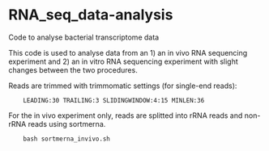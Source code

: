 # RNA_seq_data-analysis

Code to analyse bacterial transcriptome data

This code is used to analyse data from an 1) an in vivo RNA sequencing experiment and 2) an in vitro RNA sequencing experiment with slight changes between the two procedures.

Reads are trimmed with trimmomatic settings (for single-end reads):

        LEADING:30 TRAILING:3 SLIDINGWINDOW:4:15 MINLEN:36
  
For the in vivo experiment only, reads are splitted into rRNA reads and non-rRNA reads using sortmerna.

        bash sortmerna_invivo.sh
        

     
